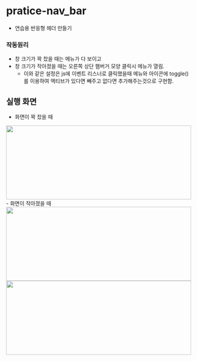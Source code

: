 # pratice-nav_bar
- 연습용 반응형 헤더 만들기

### 작동원리 

- 창 크기가 꽉 찼을 때는 메뉴가 다 보이고
- 창 크기가 작아졌을 때는 오른쪽 상단 햄버거 모양 클릭시 메뉴가 열림.
  - 이와 같은 설정은 js에 이벤트 리스너로 클릭했을때 메뉴와 아이콘에 toggle() 를 이용하여 액티브가 있다면 빼주고 없다면 추가해주는것으로 구현함.

## 실행 화면

- 화면이 꽉 찼을 때
<img src="https://user-images.githubusercontent.com/81172451/148514047-99901ab9-1ce9-4f24-bd51-16900564ea2c.png" width="500" height="200">
- 화면이 작아졌을 때
<img src="https://user-images.githubusercontent.com/81172451/148514047-99901ab9-1ce9-4f24-bd51-16900564ea2c.png" width="500" height="200">
<img src="https://user-images.githubusercontent.com/81172451/148514979-7a4ad837-b7f2-4f18-b55b-96bec32fa381.png" width="500" height="200">

